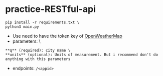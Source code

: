 # practice-RESTful-api

```
pip install -r requirements.txt \
python3 main.py
```
- Use need to have the token key of [OpenWeatherMap](https://openweathermap.org/)
- parameters: \
```
**q** (required): city name \
**units** (optional): Units of measurement. But i recommend don't do anything with this parameters
```
- endpoints: `/<appid>`
